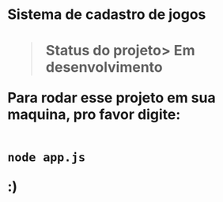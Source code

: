 <h1> Sistema de cadastro de jogos <h1>

> Status do projeto> Em desenvolvimento

Para rodar esse projeto em sua maquina, pro favor digite:

````

node app.js

````
:)